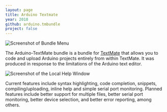 ```yaml
---
layout: page
title: Arduino Textmate
year: 2010
github: arduino.tmbundle
project: false
--- 
```


![Screenshot of Bundle Menu][1]

The Arduino-TextMate bundle is a bundle for [TextMate][2] that allows you to code and upload Arduino projects entirely from within TextMate. It was produced in response to the limitations of the Arduino text editor.

![Screenshot of the Local Help Window][3]

Current features include syntax highlighting, code completion, snippets, compiling/uploading, inline help and simple serial port monitoring. Planned features include better support for multiple files, better serial port monitoring, better device selection, and better error reporting, among others.

[1]: http://nas.sr/arduino-tmbundle/menu.png
[2]: http://macromates.com/
[3]: http://nas.sr/arduino-tmbundle/local-help.png